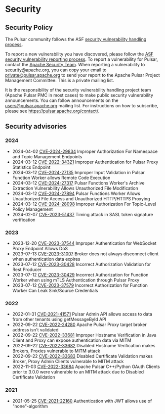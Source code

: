 # Security

## Security Policy

The Pulsar community follows the ASF [security vulnerability handling process](https://apache.org/security/#vulnerability-handling).

To report a new vulnerability you have discovered, please follow the [ASF security vulnerability reporting process](https://apache.org/security/#reporting-a-vulnerability). To report a vulnerability for Pulsar, contact the [Apache Security Team](https://www.apache.org/security/). When reporting a vulnerability to [security@apache.org](mailto:security@apache.org), you can copy your email to [private@pulsar.apache.org](mailto:private@pulsar.apache.org) to send your report to the Apache Pulsar Project Management Committee. This is a private mailing list.

It is the responsibility of the security vulnerability handling project team (Apache Pulsar PMC in most cases) to make public security vulnerability announcements. You can follow announcements on the [users@pulsar.apache.org](mailto:users@pulsar.apache.org) mailing list. For instructions on how to subscribe, please see https://pulsar.apache.org/contact/.

## Security advisories

### 2024

* 2024-04-02 [CVE-2024-29834](CVE-2024-29834.md) Improper Authorization For Namespace and Topic Management Endpoints
* 2024-03-12 [CVE-2022-34321](CVE-2022-34321.md) Improper Authentication for Pulsar Proxy Statistics Endpoint
* 2024-03-12 [CVE-2024-27135](CVE-2024-27135.md) Improper Input Validation in Pulsar Function Worker allows Remote Code Execution
* 2024-03-12 [CVE-2024-27317](CVE-2024-27317.md) Pulsar Functions Worker's Archive Extraction Vulnerability Allows Unauthorized File Modification
* 2024-03-12 [CVE-2024-27894](CVE-2024-27894.md) Pulsar Functions Worker Allows Unauthorized File Access and Unauthorized HTTP/HTTPS Proxying
* 2024-03-12 [CVE-2024-28098](CVE-2024-28098.md) Improper Authorization For Topic-Level Policy Management
* 2024-02-07 [CVE-2023-51437](CVE-2023-51437.md) Timing attack in SASL token signature verification

### 2023

* 2023-12-20 [CVE-2023-37544](CVE-2023-37544.md) Improper Authentication for WebSocket Proxy Endpoint Allows DoS
* 2023-07-13 [CVE-2023-31007](CVE-2023-31007.md) Broker does not always disconnect client when authentication data expires
* 2023-07-12 [CVE-2023-30428](CVE-2023-30428.md) Incorrect Authorization Validation for Rest Producer
* 2023-07-12 [CVE-2023-30429](CVE-2023-30429.md) Incorrect Authorization for Function Worker when using mTLS Authentication through Pulsar Proxy
* 2023-07-12 [CVE-2023-37579](CVE-2023-37579.md) Incorrect Authorization for Function Worker Can Leak Sink/Source Credentials

### 2022

* 2022-01-31 [CVE-2021-41571](CVE-2021-41571.md) Pulsar Admin API allows access to data from other tenants using getMessageById API
* 2022-09-22 [CVE-2022-24280](CVE-2022-24280.md) Apache Pulsar Proxy target broker address isn't validated
* 2022-09-22 [CVE-2022-33681](CVE-2022-33681.md) Improper Hostname Verification in Java Client and Proxy can expose authentication data via MITM
* 2022-09-22 [CVE-2022-33682](CVE-2022-33682.md) Disabled Hostname Verification makes Brokers, Proxies vulnerable to MITM attack
* 2022-09-22 [CVE-2022-33683](CVE-2022-33683.md) Disabled Certificate Validation makes Broker, Proxy Admin Clients vulnerable to MITM attack
* 2022-11-03 [CVE-2022-33684](CVE-2022-33684.md) Apache Pulsar C++/Python OAuth Clients prior to 3.0.0 were vulnerable to an MITM attack due to Disabled Certificate Validation

### 2021

* 2021-05-25 [CVE-2021-22160](CVE-2021-22160.md) Authentication with JWT allows use of "none"-algorithm

